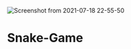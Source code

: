 ![Screenshot from 2021-07-18 22-55-50](https://user-images.githubusercontent.com/46312382/126076578-95dc5d47-f149-44d3-b77c-7ad6adfde187.png)
# Snake-Game
